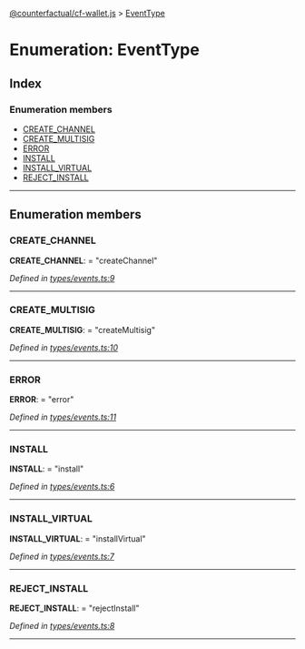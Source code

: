 [@counterfactual/cf-wallet.js](../README.md) > [EventType](../enums/eventtype.md)

# Enumeration: EventType

## Index

### Enumeration members

* [CREATE_CHANNEL](eventtype.md#create_channel)
* [CREATE_MULTISIG](eventtype.md#create_multisig)
* [ERROR](eventtype.md#error)
* [INSTALL](eventtype.md#install)
* [INSTALL_VIRTUAL](eventtype.md#install_virtual)
* [REJECT_INSTALL](eventtype.md#reject_install)

---

## Enumeration members

<a id="create_channel"></a>

###  CREATE_CHANNEL

**CREATE_CHANNEL**:  = "createChannel"

*Defined in [types/events.ts:9](https://github.com/counterfactual/monorepo/blob/7f293742/packages/cf-wallet.js/src/types/events.ts#L9)*

___
<a id="create_multisig"></a>

###  CREATE_MULTISIG

**CREATE_MULTISIG**:  = "createMultisig"

*Defined in [types/events.ts:10](https://github.com/counterfactual/monorepo/blob/7f293742/packages/cf-wallet.js/src/types/events.ts#L10)*

___
<a id="error"></a>

###  ERROR

**ERROR**:  = "error"

*Defined in [types/events.ts:11](https://github.com/counterfactual/monorepo/blob/7f293742/packages/cf-wallet.js/src/types/events.ts#L11)*

___
<a id="install"></a>

###  INSTALL

**INSTALL**:  = "install"

*Defined in [types/events.ts:6](https://github.com/counterfactual/monorepo/blob/7f293742/packages/cf-wallet.js/src/types/events.ts#L6)*

___
<a id="install_virtual"></a>

###  INSTALL_VIRTUAL

**INSTALL_VIRTUAL**:  = "installVirtual"

*Defined in [types/events.ts:7](https://github.com/counterfactual/monorepo/blob/7f293742/packages/cf-wallet.js/src/types/events.ts#L7)*

___
<a id="reject_install"></a>

###  REJECT_INSTALL

**REJECT_INSTALL**:  = "rejectInstall"

*Defined in [types/events.ts:8](https://github.com/counterfactual/monorepo/blob/7f293742/packages/cf-wallet.js/src/types/events.ts#L8)*

___

